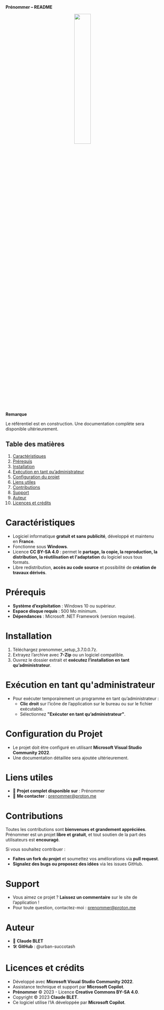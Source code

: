 **Prénommer – README**

<p align="center" width="100%">
    <img width="33%" src="C:\Users\admin\Downloads\prenommer.png">
</p>

**Remarque**

Le référentiel est en construction. Une documentation complète sera disponible ultérieurement.

## Table des matières

1. [Caractéristiques](#caractéristiques)
2. [Prérequis](#prérequis)
3. [Installation](#installation)
4. [Exécution en tant qu’administrateur](#exécution-en-tant-quadministrateur)
5. [Configuration du projet](#configuration-du-projet)
6. [Liens utiles](#liens-utiles)
7. [Contributions](#contributions)
8. [Support](#support)
9. [Auteur](#auteur)
10. [Licences et crédits](#licences-et-crédits)

# Caractéristiques

- Logiciel informatique **gratuit et sans publicité**, développé et maintenu en **France**.
- Fonctionne sous **Windows**.
- Licence **CC BY-SA 4.0** : permet le **partage, la copie, la reproduction, la distribution, la réutilisation et l'adaptation** du logiciel sous tous formats.
- Libre redistribution, **accès au code source** et possibilité de **création de travaux dérivés**.

# Prérequis

- **Système d’exploitation** : Windows 10 ou supérieur.
- **Espace disque requis** : 500 Mo minimum.
- **Dépendances** : Microsoft .NET Framework (version requise).

# Installation

1. Téléchargez prenommer\_setup\_3.7.0.0.7z.
1. Extrayez l’archive avec **7-Zip** ou un logiciel compatible.
1. Ouvrez le dossier extrait et **exécutez l’installation en tant qu’administrateur**.

# Exécution en tant qu'administrateur

- Pour exécuter temporairement un programme en tant qu’administrateur :
  - **Clic droit** sur l’icône de l’application sur le bureau ou sur le fichier exécutable.
  - Sélectionnez **"Exécuter en tant qu’administrateur"**.

# Configuration du Projet

- Le projet doit être configuré en utilisant **Microsoft Visual Studio Community 2022**.
- Une documentation détaillée sera ajoutée ultérieurement.

# Liens utiles

- 📌 **Projet complet disponible sur** : Prénommer
- 📧 **Me contacter** : <prenommer@proton.me>

# Contributions

Toutes les contributions sont **bienvenues et grandement appréciées**. Prénommer est un projet **libre et gratuit**, et tout soutien de la part des utilisateurs est **encouragé**.

Si vous souhaitez contribuer :

- **Faites un fork du projet** et soumettez vos améliorations via **pull request**.
- **Signalez des bugs ou proposez des idées** via les issues GitHub.

# Support

- Vous aimez ce projet ? **Laissez un commentaire** sur le site de l’application !
- Pour toute question, contactez-moi : <prenommer@proton.me>

# Auteur

- 👤 **Claude BLET**
- 🛠 **GitHub** : @urban-succotash

# Licences et crédits #

- Développé avec **Microsoft Visual Studio Community 2022**.
- Assistance technique et support par **Microsoft Copilot**.
- **Prénommer** © 2023 - Licence **Creative Commons BY-SA 4.0**.
- Copyright © 2023 **Claude BLET**.
- Ce logiciel utilise l’IA développée par **Microsoft Copilot**.
